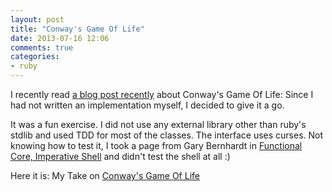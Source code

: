 ```yaml
---
layout: post
title: "Conway's Game Of Life"
date: 2013-07-16 12:06
comments: true
categories: 
- ruby
---
```


I recently read [a blog post recently][3] about Conway's Game Of Life: Since I had not written an implementation myself, I decided to give it a go. 

It was a fun exercise. I did not use any external library other than ruby's stdlib and used TDD for most of the classes. The interface uses curses. Not knowing how to test it, I took a page from Gary Bernhardt in [Functional Core, Imperative Shell][1] and didn't test the shell at all :)

Here it is: My Take on [Conway's Game Of Life][2]

[1]: https://www.destroyallsoftware.com/screencasts/catalog/functional-core-imperative-shell
[2]: https://github.com/ylansegal/game_of_life
[3]: http://devblog.avdi.org/2013/07/10/study-notes-conways-game-of-life-in-elixer/